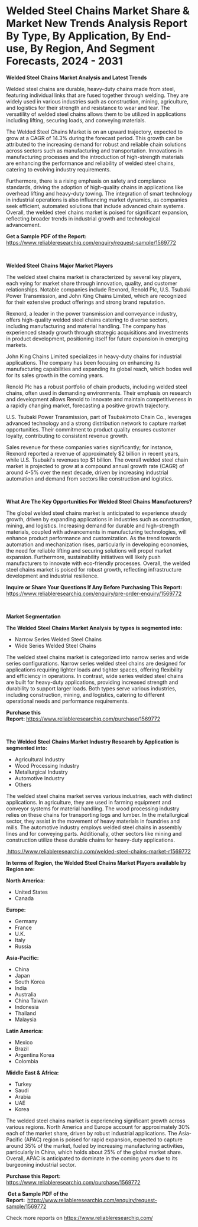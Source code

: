 <p><h1>Welded Steel Chains Market Share & Market New Trends Analysis Report By Type, By Application, By End-use, By Region, And Segment Forecasts, 2024 - 2031</h1></p><p><strong>Welded Steel Chains Market Analysis and Latest Trends</strong></p>
<p><p>Welded steel chains are durable, heavy-duty chains made from steel, featuring individual links that are fused together through welding. They are widely used in various industries such as construction, mining, agriculture, and logistics for their strength and resistance to wear and tear. The versatility of welded steel chains allows them to be utilized in applications including lifting, securing loads, and conveying materials.</p><p>The Welded Steel Chains Market is on an upward trajectory, expected to grow at a CAGR of 14.3% during the forecast period. This growth can be attributed to the increasing demand for robust and reliable chain solutions across sectors such as manufacturing and transportation. Innovations in manufacturing processes and the introduction of high-strength materials are enhancing the performance and reliability of welded steel chains, catering to evolving industry requirements.</p><p>Furthermore, there is a rising emphasis on safety and compliance standards, driving the adoption of high-quality chains in applications like overhead lifting and heavy-duty towing. The integration of smart technology in industrial operations is also influencing market dynamics, as companies seek efficient, automated solutions that include advanced chain systems. Overall, the welded steel chains market is poised for significant expansion, reflecting broader trends in industrial growth and technological advancement.</p></p>
<p><strong>Get a Sample PDF of the Report:&nbsp;</strong> <a href="https://www.reliableresearchiq.com/enquiry/request-sample/1569772?utm_campaign=103&utm_medium=2&utm_source=Github&utm_content=ia&utm_term=29122024&utm_id=welded-steel-chains">https://www.reliableresearchiq.com/enquiry/request-sample/1569772</a></p>
<p>&nbsp;</p>
<p><strong>Welded Steel Chains Major Market Players</strong></p>
<p><p>The welded steel chains market is characterized by several key players, each vying for market share through innovation, quality, and customer relationships. Notable companies include Rexnord, Renold Plc, U.S. Tsubaki Power Transmission, and John King Chains Limited, which are recognized for their extensive product offerings and strong brand reputation.</p><p>Rexnord, a leader in the power transmission and conveyance industry, offers high-quality welded steel chains catering to diverse sectors, including manufacturing and material handling. The company has experienced steady growth through strategic acquisitions and investments in product development, positioning itself for future expansion in emerging markets.</p><p>John King Chains Limited specializes in heavy-duty chains for industrial applications. The company has been focusing on enhancing its manufacturing capabilities and expanding its global reach, which bodes well for its sales growth in the coming years.</p><p>Renold Plc has a robust portfolio of chain products, including welded steel chains, often used in demanding environments. Their emphasis on research and development allows Renold to innovate and maintain competitiveness in a rapidly changing market, forecasting a positive growth trajectory.</p><p>U.S. Tsubaki Power Transmission, part of Tsubakimoto Chain Co., leverages advanced technology and a strong distribution network to capture market opportunities. Their commitment to product quality ensures customer loyalty, contributing to consistent revenue growth.</p><p>Sales revenue for these companies varies significantly; for instance, Rexnord reported a revenue of approximately $2 billion in recent years, while U.S. Tsubaki's revenues top $1 billion. The overall welded steel chain market is projected to grow at a compound annual growth rate (CAGR) of around 4-5% over the next decade, driven by increasing industrial automation and demand from sectors like construction and logistics.</p></p>
<p>&nbsp;</p>
<p><strong>What Are The Key Opportunities For Welded Steel Chains Manufacturers?</strong></p>
<p><p>The global welded steel chains market is anticipated to experience steady growth, driven by expanding applications in industries such as construction, mining, and logistics. Increasing demand for durable and high-strength materials, coupled with advancements in manufacturing technologies, will enhance product performance and customization. As the trend towards automation and mechanization rises, particularly in developing economies, the need for reliable lifting and securing solutions will propel market expansion. Furthermore, sustainability initiatives will likely push manufacturers to innovate with eco-friendly processes. Overall, the welded steel chains market is poised for robust growth, reflecting infrastructure development and industrial resilience.</p></p>
<p><strong>Inquire or Share Your Questions If Any Before Purchasing This Report:</strong> <a href="https://www.reliableresearchiq.com/enquiry/pre-order-enquiry/1569772?utm_campaign=103&utm_medium=2&utm_source=Github&utm_content=ia&utm_term=29122024&utm_id=welded-steel-chains">https://www.reliableresearchiq.com/enquiry/pre-order-enquiry/1569772</a></p>
<p>&nbsp;</p>
<p><strong>Market Segmentation</strong></p>
<p><strong>The Welded Steel Chains Market Analysis by types is segmented into:</strong></p>
<p><ul><li>Narrow Series Welded Steel Chains</li><li>Wide Series Welded Steel Chains</li></ul></p>
<p><p>The welded steel chains market is categorized into narrow series and wide series configurations. Narrow series welded steel chains are designed for applications requiring lighter loads and tighter spaces, offering flexibility and efficiency in operations. In contrast, wide series welded steel chains are built for heavy-duty applications, providing increased strength and durability to support larger loads. Both types serve various industries, including construction, mining, and logistics, catering to different operational needs and performance requirements.</p></p>
<p><strong>Purchase this Report:&nbsp;</strong><a href="https://www.reliableresearchiq.com/purchase/1569772?utm_campaign=103&utm_medium=2&utm_source=Github&utm_content=ia&utm_term=29122024&utm_id=welded-steel-chains">https://www.reliableresearchiq.com/purchase/1569772</a></p>
<p>&nbsp;</p>
<p><strong>The Welded Steel Chains Market Industry Research by Application is segmented into:</strong></p>
<p><ul><li>Agricultural Industry</li><li>Wood Processing Industry</li><li>Metallurgical Industry</li><li>Automotive Industry</li><li>Others</li></ul></p>
<p><p>The welded steel chains market serves various industries, each with distinct applications. In agriculture, they are used in farming equipment and conveyor systems for material handling. The wood processing industry relies on these chains for transporting logs and lumber. In the metallurgical sector, they assist in the movement of heavy materials in foundries and mills. The automotive industry employs welded steel chains in assembly lines and for conveying parts. Additionally, other sectors like mining and construction utilize these durable chains for heavy-duty applications.</p></p>
<p><a href="https://www.reliableresearchiq.com/welded-steel-chains-market-r1569772?utm_campaign=103&utm_medium=2&utm_source=Github&utm_content=ia&utm_term=29122024&utm_id=welded-steel-chains">&nbsp;https://www.reliableresearchiq.com/welded-steel-chains-market-r1569772</a></p>
<p><strong>In terms of Region, the Welded Steel Chains Market Players available by Region are:</strong></p>
<p>
    <p> <strong> North America: </strong>
        <ul>
            <li>United States</li>
            <li>Canada</li>
        </ul>
        </p> 
    <p> <strong> Europe: </strong>
        <ul>
            <li>Germany</li>
            <li>France</li>
            <li>U.K.</li>
            <li>Italy</li>
            <li>Russia</li>
        </ul>
        </p> 
    <p> <strong> Asia-Pacific: </strong>
        <ul>
            <li>China</li>
            <li>Japan</li>
            <li>South Korea</li>
            <li>India</li>
            <li>Australia</li>
            <li>China Taiwan</li>
            <li>Indonesia</li>
            <li>Thailand</li>
            <li>Malaysia</li>
        </ul>
        </p> 
    <p> <strong> Latin America: </strong>
        <ul>
            <li>Mexico</li>
            <li>Brazil</li>
            <li>Argentina Korea</li>
            <li>Colombia</li>
        </ul>
        </p> 
    <p> <strong> Middle East & Africa: </strong>
        <ul>
            <li>Turkey</li>
            <li>Saudi</li>
            <li>Arabia</li>
            <li>UAE</li>
            <li>Korea</li>
        </ul>
    </p>
    </p>
<p><p>The welded steel chains market is experiencing significant growth across various regions. North America and Europe account for approximately 30% each of the market share, driven by robust industrial applications. The Asia-Pacific (APAC) region is poised for rapid expansion, expected to capture around 35% of the market, fueled by increasing manufacturing activities, particularly in China, which holds about 25% of the global market share. Overall, APAC is anticipated to dominate in the coming years due to its burgeoning industrial sector.</p></p>
<p><strong>Purchase this Report: </strong><a href="https://www.reliableresearchiq.com/purchase/1569772?utm_campaign=103&utm_medium=2&utm_source=Github&utm_content=ia&utm_term=29122024&utm_id=welded-steel-chains">https://www.reliableresearchiq.com/purchase/1569772</a></p>
<p>&nbsp;<strong>Get a Sample PDF of the Report:&nbsp;&nbsp;</strong><a href="https://www.reliableresearchiq.com/enquiry/request-sample/1569772?utm_campaign=103&utm_medium=2&utm_source=Github&utm_content=ia&utm_term=29122024&utm_id=welded-steel-chains">https://www.reliableresearchiq.com/enquiry/request-sample/1569772</a></p>
<p><strong></strong></p>
<p>Check more reports on <a href="https://www.reliableresearchiq.com/?utm_campaign=103&utm_medium=2&utm_source=Github&utm_content=ia&utm_term=29122024&utm_id=welded-steel-chains">https://www.reliableresearchiq.com/</a></p>